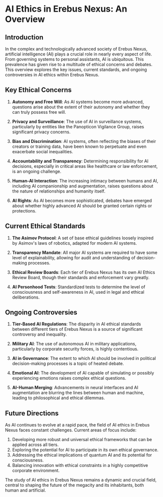 # AI Ethics in Erebus Nexus: An Overview

## Introduction

In the complex and technologically advanced society of Erebus Nexus, artificial intelligence (AI) plays a crucial role in nearly every aspect of life. From governing systems to personal assistants, AI is ubiquitous. This prevalence has given rise to a multitude of ethical concerns and debates. This overview explores the key issues, current standards, and ongoing controversies in AI ethics within Erebus Nexus.

## Key Ethical Concerns

1. **Autonomy and Free Will**: As AI systems become more advanced, questions arise about the extent of their autonomy and whether they can truly possess free will.

2. **Privacy and Surveillance**: The use of AI in surveillance systems, particularly by entities like the Panopticon Vigilance Group, raises significant privacy concerns.

3. **Bias and Discrimination**: AI systems, often reflecting the biases of their creators or training data, have been known to perpetuate and even exacerbate social inequalities.

4. **Accountability and Transparency**: Determining responsibility for AI decisions, especially in critical areas like healthcare or law enforcement, is an ongoing challenge.

5. **Human-AI Interaction**: The increasing intimacy between humans and AI, including AI companionship and augmentation, raises questions about the nature of relationships and humanity itself.

6. **AI Rights**: As AI becomes more sophisticated, debates have emerged about whether highly advanced AI should be granted certain rights or protections.

## Current Ethical Standards

1. **The Asimov Protocol**: A set of base ethical guidelines loosely inspired by Asimov's laws of robotics, adapted for modern AI systems.

2. **Transparency Mandate**: All major AI systems are required to have some level of explainability, allowing for audit and understanding of decision-making processes.

3. **Ethical Review Boards**: Each tier of Erebus Nexus has its own AI Ethics Review Board, though their standards and enforcement vary greatly.

4. **AI Personhood Tests**: Standardized tests to determine the level of consciousness and self-awareness in AI, used in legal and ethical deliberations.

## Ongoing Controversies

1. **Tier-Based AI Regulations**: The disparity in AI ethical standards between different tiers of Erebus Nexus is a source of significant controversy and inequality.

2. **Military AI**: The use of autonomous AI in military applications, particularly by corporate security forces, is highly contentious.

3. **AI in Governance**: The extent to which AI should be involved in political decision-making processes is a topic of heated debate.

4. **Emotional AI**: The development of AI capable of simulating or possibly experiencing emotions raises complex ethical questions.

5. **AI-Human Merging**: Advancements in neural interfaces and AI augmentation are blurring the lines between human and machine, leading to philosophical and ethical dilemmas.

## Future Directions

As AI continues to evolve at a rapid pace, the field of AI ethics in Erebus Nexus faces constant challenges. Current areas of focus include:

1. Developing more robust and universal ethical frameworks that can be applied across all tiers.
2. Exploring the potential for AI to participate in its own ethical governance.
3. Addressing the ethical implications of quantum AI and its potential for consciousness.
4. Balancing innovation with ethical constraints in a highly competitive corporate environment.

The study of AI ethics in Erebus Nexus remains a dynamic and crucial field, central to shaping the future of the megacity and its inhabitants, both human and artificial.